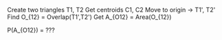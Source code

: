 Create two triangles T1, T2
Get centroids C1, C2
Move to origin -> T1', T2'
Find O_{12} = Overlap(T1',T2')
Get A_{O12} = Area(O_{12})

P(A_{O12}) = ???